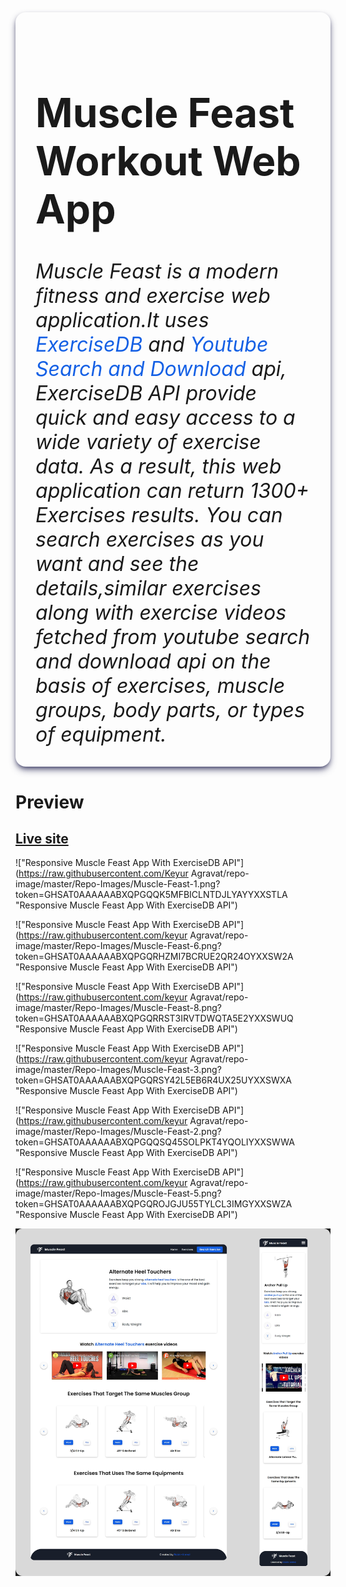 
<div  style="padding: 2rem;
        border-radius:1rem;
     box-shadow: rgba(50, 50, 93, 0.8) 0px 6px 12px -2px, rgba(50, 50, 93, 0.8) 0px 3px 7px -3px;
     margin-bottom:2rem;
     font-size:2rem">
<h1>Muscle Feast Workout Web App</h1>  
   <i>Muscle Feast is a modern fitness and exercise web application.It uses  <span style="color:#1460e5">ExerciseDB</span> and  <span style="color:#1460e5" > Youtube Search and Download</span> api, ExerciseDB API provide quick and easy access to a wide variety of exercise data. As a result, this web application can return 1300+  Exercises results. You can search exercises as you want and see the details,similar exercises along with exercise videos fetched from youtube search and download api on the basis of exercises, muscle groups, body parts, or types of equipment. </i>
</div>

# Preview 
## <a href="https://muscle-feast.netlify.app/">Live site</a>
!["Responsive Muscle Feast App With ExerciseDB API"](https://raw.githubusercontent.com/Keyur Agravat/repo-image/master/Repo-Images/Muscle-Feast-1.png?token=GHSAT0AAAAAABXQPGQQK5MFBICLNTDJLYAYYXXSTLA
"Responsive Muscle Feast App With ExerciseDB API")

!["Responsive Muscle Feast App With ExerciseDB API"](https://raw.githubusercontent.com/keyur Agravat/repo-image/master/Repo-Images/Muscle-Feast-6.png?token=GHSAT0AAAAAABXQPGQRHZMI7BCRUE2QR24OYXXSW2A
"Responsive Muscle Feast App With ExerciseDB API")

!["Responsive Muscle Feast App With ExerciseDB API"](https://raw.githubusercontent.com/keyur Agravat/repo-image/master/Repo-Images/Muscle-Feast-8.png?token=GHSAT0AAAAAABXQPGQRRST3IRVTDWQTA5E2YXXSWUQ
"Responsive Muscle Feast App With ExerciseDB API")

!["Responsive Muscle Feast App With ExerciseDB API"](https://raw.githubusercontent.com/keyur Agravat/repo-image/master/Repo-Images/Muscle-Feast-3.png?token=GHSAT0AAAAAABXQPGQRSY42L5EB6R4UX25UYXXSWXA
"Responsive Muscle Feast App With ExerciseDB API")

!["Responsive Muscle Feast App With ExerciseDB API"](https://raw.githubusercontent.com/keyur Agravat/repo-image/master/Repo-Images/Muscle-Feast-2.png?token=GHSAT0AAAAAABXQPGQQSQ45SOLPKT4YQOLIYXXSWWA
"Responsive Muscle Feast App With ExerciseDB API")

!["Responsive Muscle Feast App With ExerciseDB API"](https://raw.githubusercontent.com/keyur Agravat/repo-image/master/Repo-Images/Muscle-Feast-5.png?token=GHSAT0AAAAAABXQPGQROJGJU55TYLCL3IMGYXXSWZA
"Responsive Muscle Feast App With ExerciseDB API")


!["Responsive Muscle Feast App With ExerciseDB API"](https://raw.githubusercontent.com/Robin-Anmol/repo-image/master/Repo-Images/Muscle-Feast-7.png?token=GHSAT0AAAAAABXQPGQRVYIKFHM6LM5MCTMCYXXSXYQ
"Responsive Muscle Feast App With ExerciseDB API")
